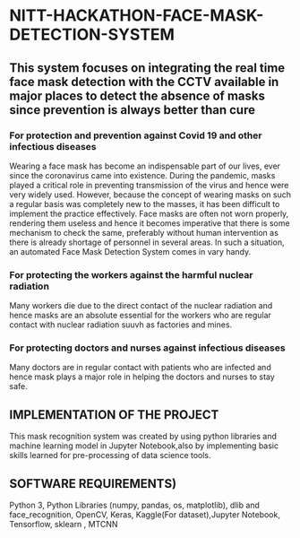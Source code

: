 # NITT-HACKATHON-FACE-MASK-DETECTION-SYSTEM


## This system focuses on integrating the real time face mask detection with the CCTV available in major places to detect the absence of masks since prevention is always better than cure

### For protection and prevention against Covid 19 and other infectious diseases
Wearing a face mask has become an indispensable part of our lives, ever since the coronavirus came 
into existence. During the pandemic, masks played a critical role in preventing transmission of the 
virus and hence were very widely used. However, because the concept of wearing masks on such a 
regular basis was completely new to the masses, it has been difficult to implement the practice 
effectively. Face masks are often not worn properly, rendering them useless and hence it becomes 
imperative that there is some mechanism to check the same, preferably without human intervention as 
there is already shortage of personnel in several areas. In such a situation, an automated Face Mask 
Detection System comes in vary handy.

### For protecting the workers against the harmful nuclear radiation
Many workers die due to the direct contact of the nuclear radiation and hence masks are an absolute essential for the workers who are regular contact with nuclear radiation suuvh as factories and mines.

### For protecting doctors and nurses against infectious diseases
Many doctors are in regular contact with patients who are infected and hence mask plays a major role in helping the doctors and nurses to stay safe.

## IMPLEMENTATION OF THE PROJECT

This mask recognition system was created by using python libraries and machine learning model in Jupyter Notebook,also by implementing basic skills learned for pre-processing of data science tools.

## SOFTWARE REQUIREMENTS)
Python 3, Python Libraries (numpy, pandas, os, matplotlib), dlib and face_recognition, OpenCV, Keras, Kaggle(For dataset),Jupyter Notebook, Tensorflow, sklearn , MTCNN

